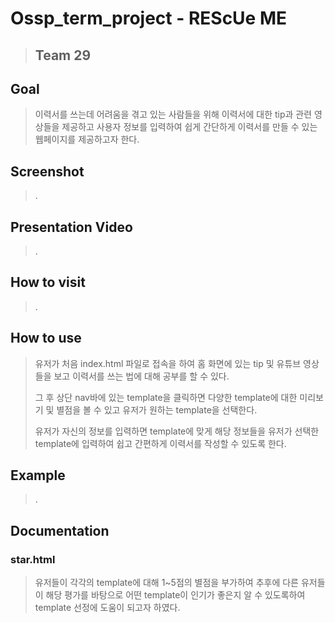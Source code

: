 # Ossp_term_project - REScUe ME 
> ## Team 29

## Goal
>이력서를 쓰는데 어려움을 겪고 있는 사람들을 위해 이력서에 대한 tip과 관련 영상들을 제공하고 사용자 정보를 입력하여 쉽게 간단하게 이력서를 만들 수 있는 웹페이지를 제공하고자 한다.


## Screenshot
>.
## Presentation Video
> .
## How to visit
> .
## How to use
>유저가 처음 index.html 파일로 접속을 하여 홈 화면에 있는 tip 및 유튜브 영상들을 보고 이력서를 쓰는 법에 대해 공부를 할 수 있다.
>
>그 후 상단 nav바에 있는 template을 클릭하면 다양한 template에 대한 미리보기 및 별점을 볼 수 있고 유저가 원하는 template을 선택한다. 
>
>유저가 자신의 정보를 입력하면 template에 맞게 해당 정보들을 유저가 선택한 template에 입력하여 쉽고 간편하게 이력서를 작성할 수 있도록 한다.

## Example
>.
## Documentation

### star.html
>유저들이 각각의 template에 대해 1~5점의 별점을 부가하여 추후에 다른 유저들이 해당 평가를 바탕으로 어떤 template이 인기가 좋은지 알 수 있도록하여 template 선정에 도움이 되고자 하였다. 
